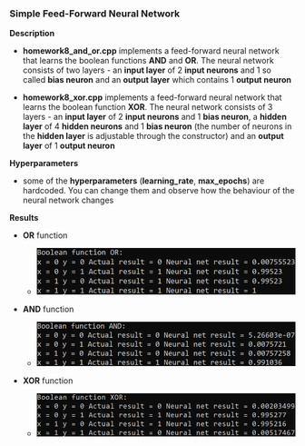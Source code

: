 ### Simple Feed-Forward Neural Network

**Description**
* **homework8_and_or.cpp** implements a feed-forward neural network that learns the boolean functions **AND** and **OR**. The neural network consists of two layers - an **input layer** of 2 **input neurons** and 1 so called **bias neuron** and an **output layer** which contains 1 **output neuron**

* **homework8_xor.cpp** implements a feed-forward neural network that learns the boolean function **XOR**. The neural network consists of 3 layers - an **input layer** of 2 **input neurons** and 1 **bias neuron**, a **hidden layer** of 4 **hidden neurons** and 1 **bias neuron** (the number of neurons in the **hidden layer** is adjustable through the constructor) and an **output layer** of 1 **output neuron**

**Hyperparameters**
* some of the **hyperparameters** (**learning_rate**, **max_epochs**) are hardcoded. You can change them and observe how the behaviour of the neural network changes

**Results**
* **OR** function
    * ![OR result](./OR_result.png)

* **AND** function
    * ![AND result](./AND_result.png)

* **XOR** function
    * ![XOR result](./XOR_result.png)
